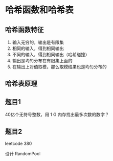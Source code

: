 # 哈希函数和哈希表

## 哈希函数特征

1. 输入无穷的，输出是有限集
2. 相同的输入，得到相同输出
3. 不同的输入，得到相同输出（哈希碰撞）
4. 输出是均匀分布在有限集上面的
5. 在输出上对值取模，那么取模结果也是均匀分布的



## 哈希表原理



## 题目1

40亿个无符号整数，用 1 G 内存找出最多次数的数字？



## 题目2

leetcode 380

设计 RandomPool 